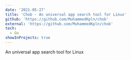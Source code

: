 ```yaml
---
date: '2021-05-27'
title: 'Chob - An universal app search tool for Linux'
github: 'https://github.com/MuhammedKpln/chob'
external: 'https://github.com/MuhammedKpln/chob'
tech:
  - Go
showInProjects: true
---
```


An universal app search tool for Linux
